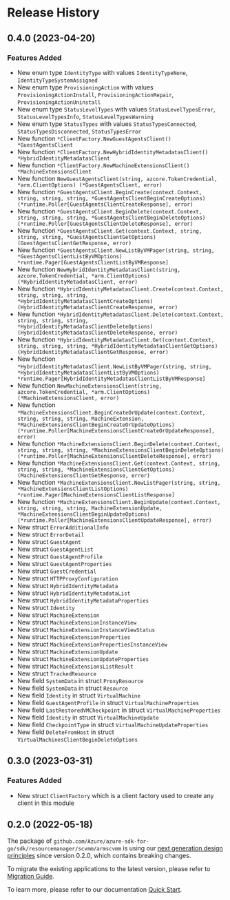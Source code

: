 # Release History

## 0.4.0 (2023-04-20)
### Features Added

- New enum type `IdentityType` with values `IdentityTypeNone`, `IdentityTypeSystemAssigned`
- New enum type `ProvisioningAction` with values `ProvisioningActionInstall`, `ProvisioningActionRepair`, `ProvisioningActionUninstall`
- New enum type `StatusLevelTypes` with values `StatusLevelTypesError`, `StatusLevelTypesInfo`, `StatusLevelTypesWarning`
- New enum type `StatusTypes` with values `StatusTypesConnected`, `StatusTypesDisconnected`, `StatusTypesError`
- New function `*ClientFactory.NewGuestAgentsClient() *GuestAgentsClient`
- New function `*ClientFactory.NewHybridIdentityMetadatasClient() *HybridIdentityMetadatasClient`
- New function `*ClientFactory.NewMachineExtensionsClient() *MachineExtensionsClient`
- New function `NewGuestAgentsClient(string, azcore.TokenCredential, *arm.ClientOptions) (*GuestAgentsClient, error)`
- New function `*GuestAgentsClient.BeginCreate(context.Context, string, string, string, *GuestAgentsClientBeginCreateOptions) (*runtime.Poller[GuestAgentsClientCreateResponse], error)`
- New function `*GuestAgentsClient.BeginDelete(context.Context, string, string, string, *GuestAgentsClientBeginDeleteOptions) (*runtime.Poller[GuestAgentsClientDeleteResponse], error)`
- New function `*GuestAgentsClient.Get(context.Context, string, string, string, *GuestAgentsClientGetOptions) (GuestAgentsClientGetResponse, error)`
- New function `*GuestAgentsClient.NewListByVMPager(string, string, *GuestAgentsClientListByVMOptions) *runtime.Pager[GuestAgentsClientListByVMResponse]`
- New function `NewHybridIdentityMetadatasClient(string, azcore.TokenCredential, *arm.ClientOptions) (*HybridIdentityMetadatasClient, error)`
- New function `*HybridIdentityMetadatasClient.Create(context.Context, string, string, string, *HybridIdentityMetadatasClientCreateOptions) (HybridIdentityMetadatasClientCreateResponse, error)`
- New function `*HybridIdentityMetadatasClient.Delete(context.Context, string, string, string, *HybridIdentityMetadatasClientDeleteOptions) (HybridIdentityMetadatasClientDeleteResponse, error)`
- New function `*HybridIdentityMetadatasClient.Get(context.Context, string, string, string, *HybridIdentityMetadatasClientGetOptions) (HybridIdentityMetadatasClientGetResponse, error)`
- New function `*HybridIdentityMetadatasClient.NewListByVMPager(string, string, *HybridIdentityMetadatasClientListByVMOptions) *runtime.Pager[HybridIdentityMetadatasClientListByVMResponse]`
- New function `NewMachineExtensionsClient(string, azcore.TokenCredential, *arm.ClientOptions) (*MachineExtensionsClient, error)`
- New function `*MachineExtensionsClient.BeginCreateOrUpdate(context.Context, string, string, string, MachineExtension, *MachineExtensionsClientBeginCreateOrUpdateOptions) (*runtime.Poller[MachineExtensionsClientCreateOrUpdateResponse], error)`
- New function `*MachineExtensionsClient.BeginDelete(context.Context, string, string, string, *MachineExtensionsClientBeginDeleteOptions) (*runtime.Poller[MachineExtensionsClientDeleteResponse], error)`
- New function `*MachineExtensionsClient.Get(context.Context, string, string, string, *MachineExtensionsClientGetOptions) (MachineExtensionsClientGetResponse, error)`
- New function `*MachineExtensionsClient.NewListPager(string, string, *MachineExtensionsClientListOptions) *runtime.Pager[MachineExtensionsClientListResponse]`
- New function `*MachineExtensionsClient.BeginUpdate(context.Context, string, string, string, MachineExtensionUpdate, *MachineExtensionsClientBeginUpdateOptions) (*runtime.Poller[MachineExtensionsClientUpdateResponse], error)`
- New struct `ErrorAdditionalInfo`
- New struct `ErrorDetail`
- New struct `GuestAgent`
- New struct `GuestAgentList`
- New struct `GuestAgentProfile`
- New struct `GuestAgentProperties`
- New struct `GuestCredential`
- New struct `HTTPProxyConfiguration`
- New struct `HybridIdentityMetadata`
- New struct `HybridIdentityMetadataList`
- New struct `HybridIdentityMetadataProperties`
- New struct `Identity`
- New struct `MachineExtension`
- New struct `MachineExtensionInstanceView`
- New struct `MachineExtensionInstanceViewStatus`
- New struct `MachineExtensionProperties`
- New struct `MachineExtensionPropertiesInstanceView`
- New struct `MachineExtensionUpdate`
- New struct `MachineExtensionUpdateProperties`
- New struct `MachineExtensionsListResult`
- New struct `TrackedResource`
- New field `SystemData` in struct `ProxyResource`
- New field `SystemData` in struct `Resource`
- New field `Identity` in struct `VirtualMachine`
- New field `GuestAgentProfile` in struct `VirtualMachineProperties`
- New field `LastRestoredVMCheckpoint` in struct `VirtualMachineProperties`
- New field `Identity` in struct `VirtualMachineUpdate`
- New field `CheckpointType` in struct `VirtualMachineUpdateProperties`
- New field `DeleteFromHost` in struct `VirtualMachinesClientBeginDeleteOptions`


## 0.3.0 (2023-03-31)
### Features Added

- New struct `ClientFactory` which is a client factory used to create any client in this module


## 0.2.0 (2022-05-18)

The package of `github.com/Azure/azure-sdk-for-go/sdk/resourcemanager/scvmm/armscvmm` is using our [next generation design principles](https://azure.github.io/azure-sdk/general_introduction.html) since version 0.2.0, which contains breaking changes.

To migrate the existing applications to the latest version, please refer to [Migration Guide](https://aka.ms/azsdk/go/mgmt/migration).

To learn more, please refer to our documentation [Quick Start](https://aka.ms/azsdk/go/mgmt).
